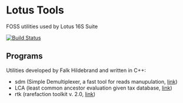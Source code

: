 # Lotus Tools
FOSS utilities used by Lotus 16S Suite

[![Build Status](https://travis-ci.org/quadram-institute-bioscience/lotus-tools.svg?branch=master)](https://travis-ci.org/quadram-institute-bioscience/lotus-tools)

## Programs

Utilities developed by Falk Hildebrand and written in C++:

* sdm (Simple Demultiplexer, a fast tool for reads manupulation, [link](https://github.com/hildebra/sdm))
* LCA (least common ancestor evaluation given tax database, [link](https://github.com/hildebra/LCA))
* rtk (rarefaction toolkit v. 2.0, [link](https://github.com/hildebra/Rtk2))


